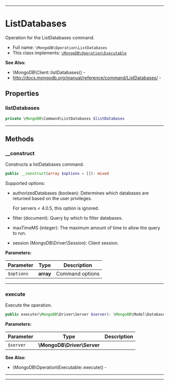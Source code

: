 ***

# ListDatabases

Operation for the ListDatabases command.

* Full name: `\MongoDB\Operation\ListDatabases`
* This class implements:
  [`\MongoDB\Operation\Executable`](./Executable.md)

**See Also:**

* \MongoDB\Client::listDatabases() -
* http://docs.mongodb.org/manual/reference/command/ListDatabases/ -

## Properties

### listDatabases

```php
private \MongoDB\Command\ListDatabases $listDatabases
```

***

## Methods

### __construct

Constructs a listDatabases command.

```php
public __construct(array $options = []): mixed
```

Supported options:

* authorizedDatabases (boolean): Determines which databases are returned based on the user privileges.

  For servers < 4.0.5, this option is ignored.

* filter (document): Query by which to filter databases.

* maxTimeMS (integer): The maximum amount of time to allow the query to run.

* session (MongoDB\Driver\Session): Client session.

**Parameters:**

| Parameter | Type | Description |
|-----------|------|-------------|
| `$options` | **array** | Command options |

***

### execute

Execute the operation.

```php
public execute(\MongoDB\Driver\Server $server): \MongoDB\Model\DatabaseInfoIterator
```

**Parameters:**

| Parameter | Type | Description |
|-----------|------|-------------|
| `$server` | **\MongoDB\Driver\Server** |  |

**See Also:**

* \MongoDB\Operation\Executable::execute() -

***


***


